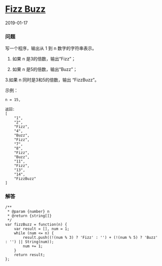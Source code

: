 # [Fizz Buzz](https://leetcode-cn.com/problems/fizz-buzz)
2019-01-17

### 问题

写一个程序，输出从 1 到 n 数字的字符串表示。

1. 如果 n 是3的倍数，输出“Fizz”；

2. 如果 n 是5的倍数，输出“Buzz”；

3.如果 n 同时是3和5的倍数，输出 “FizzBuzz”。

示例：

```
n = 15,

返回:
[
    "1",
    "2",
    "Fizz",
    "4",
    "Buzz",
    "Fizz",
    "7",
    "8",
    "Fizz",
    "Buzz",
    "11",
    "Fizz",
    "13",
    "14",
    "FizzBuzz"
]
```

### 解答

```
/**
 * @param {number} n
 * @return {string[]}
 */
var fizzBuzz = function(n) {
    var result = [], num = 1;
    while (num <= n) {
        result.push((!(num % 3) ? 'Fizz' : '') + (!(num % 5) ? 'Buzz' : '') || String(num));
        num += 1;
    }
    return result;
};
```